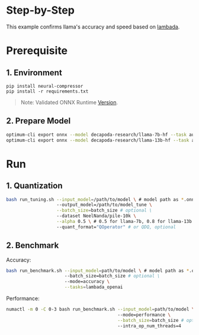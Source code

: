 Step-by-Step
============

This example confirms llama's accuracy and speed based on [lambada](https://huggingface.co/datasets/lambada).

# Prerequisite

## 1. Environment
```shell
pip install neural-compressor
pip install -r requirements.txt
```
> Note: Validated ONNX Runtime [Version](/docs/source/installation_guide.md#validated-software-environment).

## 2. Prepare Model

```bash
optimum-cli export onnx --model decapoda-research/llama-7b-hf --task automatic-speech-recognition-with-past
optimum-cli export onnx --model decapoda-research/llama-13b-hf --task automatic-speech-recognition-with-past
```

# Run

## 1. Quantization

```bash
bash run_tuning.sh --input_model=/path/to/model \ # model path as *.onnx
                   --output_model=/path/to/model_tune \
                   --batch_size=batch_size # optional \
                   --dataset NeelNanda/pile-10k \
                   --alpha 0.5 \ # 0.5 for llama-7b, 0.8 for llama-13b
                   --quant_format="QOperator" # or QDQ, optional
```

## 2. Benchmark

Accuracy:

```bash
bash run_benchmark.sh --input_model=path/to/model \ # model path as *.onnx
                      --batch_size=batch_size # optional \
                      --mode=accuracy \
                      --tasks=lambada_openai
```

Performance:
```bash
numactl -m 0 -C 0-3 bash run_benchmark.sh --input_model=path/to/model \ # model path as *.onnx
                                          --mode=performance \
                                          --batch_size=batch_size # optional \
                                          --intra_op_num_threads=4
```
